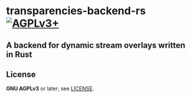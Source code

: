 # transparencies-backend-rs [![AGPLv3+](https://www.gnu.org/graphics/agplv3-or-later.svg)](https://www.gnu.org/licenses/agpl-3.0.txt)

## A backend for dynamic stream overlays written in Rust

## License
**GNU AGPLv3** or later; see [LICENSE](LICENSE).
